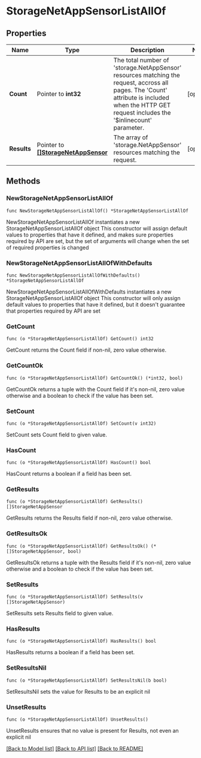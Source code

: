 # StorageNetAppSensorListAllOf

## Properties

Name | Type | Description | Notes
------------ | ------------- | ------------- | -------------
**Count** | Pointer to **int32** | The total number of &#39;storage.NetAppSensor&#39; resources matching the request, accross all pages. The &#39;Count&#39; attribute is included when the HTTP GET request includes the &#39;$inlinecount&#39; parameter. | [optional] 
**Results** | Pointer to [**[]StorageNetAppSensor**](StorageNetAppSensor.md) | The array of &#39;storage.NetAppSensor&#39; resources matching the request. | [optional] 

## Methods

### NewStorageNetAppSensorListAllOf

`func NewStorageNetAppSensorListAllOf() *StorageNetAppSensorListAllOf`

NewStorageNetAppSensorListAllOf instantiates a new StorageNetAppSensorListAllOf object
This constructor will assign default values to properties that have it defined,
and makes sure properties required by API are set, but the set of arguments
will change when the set of required properties is changed

### NewStorageNetAppSensorListAllOfWithDefaults

`func NewStorageNetAppSensorListAllOfWithDefaults() *StorageNetAppSensorListAllOf`

NewStorageNetAppSensorListAllOfWithDefaults instantiates a new StorageNetAppSensorListAllOf object
This constructor will only assign default values to properties that have it defined,
but it doesn't guarantee that properties required by API are set

### GetCount

`func (o *StorageNetAppSensorListAllOf) GetCount() int32`

GetCount returns the Count field if non-nil, zero value otherwise.

### GetCountOk

`func (o *StorageNetAppSensorListAllOf) GetCountOk() (*int32, bool)`

GetCountOk returns a tuple with the Count field if it's non-nil, zero value otherwise
and a boolean to check if the value has been set.

### SetCount

`func (o *StorageNetAppSensorListAllOf) SetCount(v int32)`

SetCount sets Count field to given value.

### HasCount

`func (o *StorageNetAppSensorListAllOf) HasCount() bool`

HasCount returns a boolean if a field has been set.

### GetResults

`func (o *StorageNetAppSensorListAllOf) GetResults() []StorageNetAppSensor`

GetResults returns the Results field if non-nil, zero value otherwise.

### GetResultsOk

`func (o *StorageNetAppSensorListAllOf) GetResultsOk() (*[]StorageNetAppSensor, bool)`

GetResultsOk returns a tuple with the Results field if it's non-nil, zero value otherwise
and a boolean to check if the value has been set.

### SetResults

`func (o *StorageNetAppSensorListAllOf) SetResults(v []StorageNetAppSensor)`

SetResults sets Results field to given value.

### HasResults

`func (o *StorageNetAppSensorListAllOf) HasResults() bool`

HasResults returns a boolean if a field has been set.

### SetResultsNil

`func (o *StorageNetAppSensorListAllOf) SetResultsNil(b bool)`

 SetResultsNil sets the value for Results to be an explicit nil

### UnsetResults
`func (o *StorageNetAppSensorListAllOf) UnsetResults()`

UnsetResults ensures that no value is present for Results, not even an explicit nil

[[Back to Model list]](../README.md#documentation-for-models) [[Back to API list]](../README.md#documentation-for-api-endpoints) [[Back to README]](../README.md)


